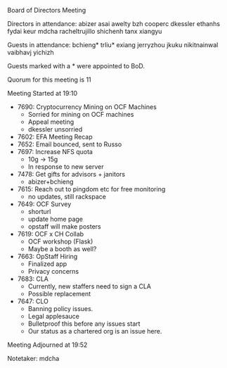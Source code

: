 Board of Directors Meeting

Directors in attendance:
abizer
asai
awelty
bzh
cooperc
dkessler
ethanhs
fydai
keur
mdcha
racheltrujillo
shichenh
tanx
xiangyu

Guests in attendance:
bchieng*
trliu*
exiang
jerryzhou
jkuku
nikitnainwal
vaibhavj
yichizh

Guests marked with a * were appointed to BoD.

Quorum for this meeting is 11

Meeting Started at 19:10

* 7690: Cryptocurrency Mining on OCF Machines
  - Sorried for mining on OCF machines
  - Appeal meeting 
  - dkessler unsorried
* 7602: EFA Meeting Recap
* 7652: Email bounced, sent to Russo
* 7697: Increase NFS quota
  - 10g -> 15g
  - In response to new server
* 7478: Get gifts for advisors + janitors
  - abizer+bchieng
* 7615: Reach out to pingdom etc for free monitoring
  - no updates, still rackspace
* 7649: OCF Survey
  - shorturl
  - update home page
  - opstaff will make posters
* 7619: OCF x CH Collab
  - OCF workshop (Flask)
  - Maybe a booth as well?
* 7663: OpStaff Hiring
  - Finalized app
  - Privacy concerns
* 7683: CLA
  - Currently, new staffers need to sign a CLA
  - Possible replacement
* 7647: CLO
  - Banning policy issues.
  - Legal applesauce
  - Bulletproof this before any issues start
  - Our status as a chartered org is an issue here.

Meeting Adjourned at 19:52

Notetaker: mdcha
